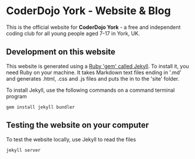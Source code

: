 # CoderDojo York - Website & Blog

This is the official website for **CoderDojo York** - a free and independent coding club for all young people aged 7-17 in York, UK.

## Development on this website

This website is generated using a [Ruby 'gem' called Jekyll](https://jekyllrb.com). To install it, you need Ruby on your machine. It takes Markdown text files ending in '.md' and generates .html, .css and .js files and puts the in to the 'site' folder.

To install Jekyll, use the following commands on a command terminal program

    gem install jekyll bundler

## Testing the website on your computer

To test the website locally, use Jekyll to read the files

    jekyll server
